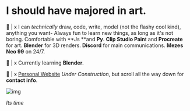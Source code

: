 # I should have majored in art.

💬 |  x I can _technically_ draw, code, write, model (not the flashy cool kind), anything you want- Always fun to learn new things, as long as it's not boring. Comfortable with **Js **and **Py**. **Clip Studio Pain**t and **Procreate** for art. **Blender** for 3D renders. **Discord** for main communications. **Mezes Neo 99** on 24/7.

🍊 |  x Currently learning **Blender**.

🔗 |  x [Personal Website](https://www.shokkunn.art/) _Under Construction_, but scroll all the way down for **contact info**.

![img](https://i.imgur.com/9K2clnw.png)


_Its time_


